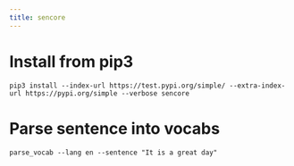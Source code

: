 ```yaml
---
title: sencore
---
```


Install from pip3
=================

```shell 
pip3 install --index-url https://test.pypi.org/simple/ --extra-index-url https://pypi.org/simple --verbose sencore
```

Parse sentence into vocabs
==========================

```shell
parse_vocab --lang en --sentence "It is a great day"
```
